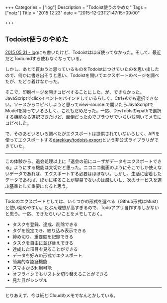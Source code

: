 +++
Categories = ["log"]
Description = "Todoist使うのやめた"
Tags = ["noiz"]
Title = "2015 12 23"
date = "2015-12-23T21:47:15+09:00"

+++

## Todoist使うのやめた
[2015 05 31 - log](http://deprode.net/log/logs/2015-05-31/)にも書いたけど、Todoistはほぼ使ってなかった。そして、最近だとTodo.mdすら使わなくなっている。

しかし、あとで買おうと思っているものをTodoistにつけていたのを思い出したので、何かに書き出そうと思い、Todoistを開いてエクスポートのページを調べたが、たどり着けなかった。

そこで、印刷ページを開きコピペすることにした。が、できなかった。JavaScriptでclickイベントをバインドしているらしく、Ctrl+Aでも選択できない。ソースからコピペしようと思ってview-source:で開いたらJavaScriptでModelを持っているらしく、これもだめだった。一応、DevToolsのxpathで選択する機能なら選択できたけど、面倒だったのでブラウザでいちいち開いてメモにコピペした。

で、そのあといろいろ調べたがエクスポートは提供されていないらしく、APIを使ってエクスポートする[darekkay/todoist-export](https://github.com/darekkay/todoist-export)という非公式ライブラリができていた。

----

この体験から、退会処理以上に「退会の前にユーザがデータをエクスポートできる」ようにする機能は大切だと思った。ニコニコ動画のようにそこでしか使えないデータであれば、エクスポートする必要はほぼない。しかし、生活に密着したデータであれば、ほかに移ることが容易でないのは厳しいし、次のサービスを選ぶ基準として重要になると思う。

----

Todoのエクスポートとしては、いくつかの形式を選べる（Github形式はMust）と使い始めやすい。たぶん理想が高すぎるので、Todoアプリ自作するしかないと思う。一応、できたらいいことをメモしておく。

* タスクを登録、達成、削除できる
* タグを設定でき、絞り込み表示できる
* 締め切り、重要度を記録できる
* タスクを自由に並び替えできる
* 達成した項目を見ることができる
* データを好みの形式でエクスポート
* 簡易的な認証機能
* スマホから利用可能
* オフラインでもリストを切り替えることができる
* 見た目がシンプル

----

とりあえず、今は紙とiCloudのメモでなんとかしている。
